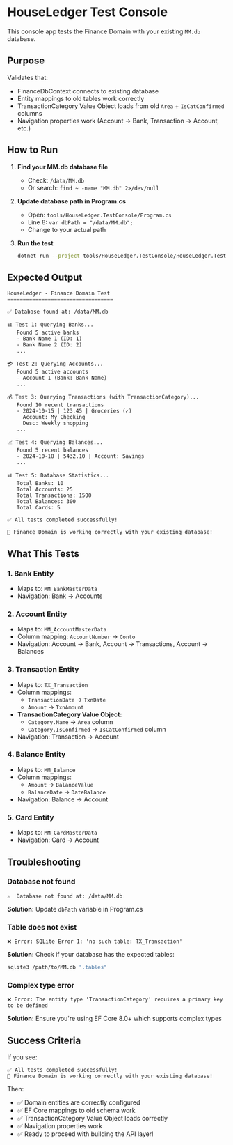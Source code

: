 # HouseLedger Test Console

This console app tests the Finance Domain with your existing `MM.db` database.

## Purpose

Validates that:
- FinanceDbContext connects to existing database
- Entity mappings to old tables work correctly
- TransactionCategory Value Object loads from old `Area` + `IsCatConfirmed` columns
- Navigation properties work (Account → Bank, Transaction → Account, etc.)

## How to Run

1. **Find your MM.db database file**
   - Check: `/data/MM.db`
   - Or search: `find ~ -name "MM.db" 2>/dev/null`

2. **Update database path in Program.cs**
   - Open: `tools/HouseLedger.TestConsole/Program.cs`
   - Line 8: `var dbPath = "/data/MM.db";`
   - Change to your actual path

3. **Run the test**
   ```bash
   dotnet run --project tools/HouseLedger.TestConsole/HouseLedger.TestConsole.csproj
   ```

## Expected Output

```
HouseLedger - Finance Domain Test
==================================

✅ Database found at: /data/MM.db

📊 Test 1: Querying Banks...
   Found 5 active banks
   - Bank Name 1 (ID: 1)
   - Bank Name 2 (ID: 2)
   ...

💳 Test 2: Querying Accounts...
   Found 5 active accounts
   - Account 1 (Bank: Bank Name)
   ...

💰 Test 3: Querying Transactions (with TransactionCategory)...
   Found 10 recent transactions
   - 2024-10-15 | 123.45 | Groceries (✓)
     Account: My Checking
     Desc: Weekly shopping
   ...

📈 Test 4: Querying Balances...
   Found 5 recent balances
   - 2024-10-18 | 5432.10 | Account: Savings
   ...

📊 Test 5: Database Statistics...
   Total Banks: 10
   Total Accounts: 25
   Total Transactions: 1500
   Total Balances: 300
   Total Cards: 5

✅ All tests completed successfully!

🎉 Finance Domain is working correctly with your existing database!
```

## What This Tests

### 1. Bank Entity
- Maps to: `MM_BankMasterData`
- Navigation: Bank → Accounts

### 2. Account Entity
- Maps to: `MM_AccountMasterData`
- Column mapping: `AccountNumber` → `Conto`
- Navigation: Account → Bank, Account → Transactions, Account → Balances

### 3. Transaction Entity
- Maps to: `TX_Transaction`
- Column mappings:
  - `TransactionDate` → `TxnDate`
  - `Amount` → `TxnAmount`
- **TransactionCategory Value Object:**
  - `Category.Name` → `Area` column
  - `Category.IsConfirmed` → `IsCatConfirmed` column
- Navigation: Transaction → Account

### 4. Balance Entity
- Maps to: `MM_Balance`
- Column mappings:
  - `Amount` → `BalanceValue`
  - `BalanceDate` → `DateBalance`
- Navigation: Balance → Account

### 5. Card Entity
- Maps to: `MM_CardMasterData`
- Navigation: Card → Account

## Troubleshooting

### Database not found
```
⚠️  Database not found at: /data/MM.db
```
**Solution:** Update `dbPath` variable in Program.cs

### Table does not exist
```
❌ Error: SQLite Error 1: 'no such table: TX_Transaction'
```
**Solution:** Check if your database has the expected tables:
```bash
sqlite3 /path/to/MM.db ".tables"
```

### Complex type error
```
❌ Error: The entity type 'TransactionCategory' requires a primary key to be defined
```
**Solution:** Ensure you're using EF Core 8.0+ which supports complex types

## Success Criteria

If you see:
```
✅ All tests completed successfully!
🎉 Finance Domain is working correctly with your existing database!
```

Then:
- ✅ Domain entities are correctly configured
- ✅ EF Core mappings to old schema work
- ✅ TransactionCategory Value Object loads correctly
- ✅ Navigation properties work
- ✅ Ready to proceed with building the API layer!
